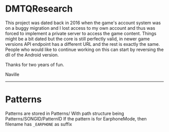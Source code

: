 # DMTQResearch
This project was dated back in 2016 when the game's account system was on a buggy migration and I lost access to my own account and thus was forced to implement a private server to access the game content. Things might be a bit dated but the core is still perfectly valid, in newer game versions API endpoint has a different URL and the rest is exactly the same. People who would like to continue working on this can start by reversing the dll of the Android version.

Thanks for two years of fun.

Naville

-------------------
# Patterns
Patterns are stored in Patterns/
With path structure being Patterns/SONGID/PatternID
If the pattern is for EarphoneMode, then filename has `_EARPHONE` as suffix

